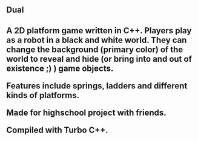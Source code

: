 <h2>Dual<h2>
<p>A 2D platform game written in C++. Players play as a robot in a black and white world. They can change the background (primary color) of the world to reveal and hide (or bring into and out of existence ;) ) game objects.</p>
<p>Features include springs, ladders and different kinds of platforms.</p>
<p>Made for highschool project with friends.</p>
<p>Compiled with Turbo C++.</p>
